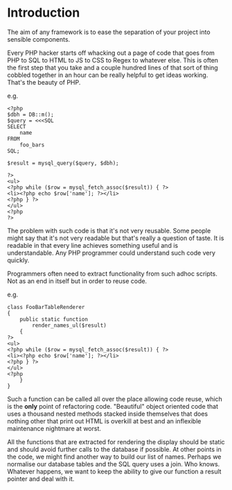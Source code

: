 # Introduction #

The aim of any framework is to ease the separation of your project into sensible components.

Every PHP hacker starts off whacking out a page of code that goes from PHP to SQL to HTML to JS to CSS to Regex to whatever else. This is often the first step that you take and a couple hundred lines of that sort of thing cobbled together in an hour can be really helpful to get ideas working. That's the beauty of PHP.

e.g.

```
<?php
$dbh = DB::m();
$query = <<<SQL
SELECT
    name
FROM
    foo_bars
SQL;

$result = mysql_query($query, $dbh);

?>
<ul>
<?php while ($row = mysql_fetch_assoc($result)) { ?>
<li><?php echo $row['name']; ?></li>
<?php } ?>
</ul>
<?php
?>
```

The problem with such code is that it's not very reusable. Some people might say that it's not very readable but that's really a question of taste. It is readable in that every line achieves something useful and is understandable. Any PHP programmer could understand such code very quickly.

Programmers often need to extract functionality from such adhoc scripts. Not as an end in itself but in order to reuse code.

e.g.

```
class FooBarTableRenderer
{
    public static function
        render_names_ul($result)
    {
?>
<ul>
<?php while ($row = mysql_fetch_assoc($result)) { ?>
<li><?php echo $row['name']; ?></li>
<?php } ?>
</ul>
<?php
    }
}
```

Such a function can be called all over the place allowing code reuse, which is the **only** point of refactoring code. "Beautiful" object oriented code that uses a thousand nested methods stacked inside themselves that does nothing other that print out HTML is overkill at best and an inflexible maintenance nightmare at worst.

All the functions that are extracted for rendering the display should be static and should avoid further calls to the database if possible. At other points in the code, we might find another way to build our list of names. Perhaps we normalise our database tables and the SQL query uses a join. Who knows. Whatever happens, we want to keep the ability to give our function a result pointer and deal with it.